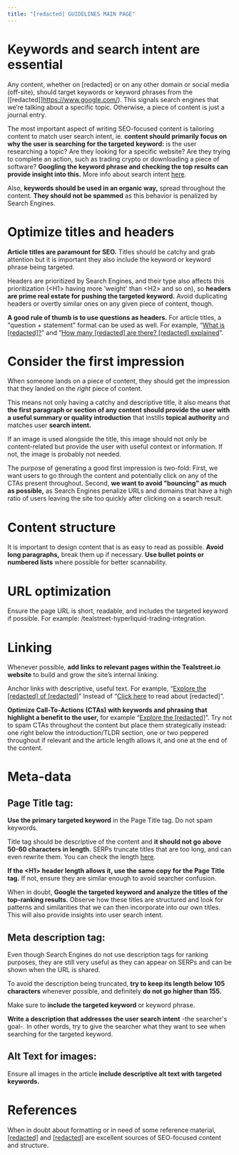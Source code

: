```yaml
---
title: "[redacted] GUIDELINES MAIN PAGE"
---
```


# Keywords and search intent are essential
Any content, whether on [redacted] or on any other domain or social media (off-site), should target keywords or keyword phrases from the [[redacted]]https://www.google.com/). This signals search engines that we’re talking about a specific topic. Otherwise, a piece of content is just a journal entry.

The most important aspect of writing SEO-focused content is tailoring content to match user search intent, ie. **content should primarily focus on why the user is searching for the targeted keyword:** is the user researching a topic? Are they looking for a specific website? Are they trying to complete an action, such as trading crypto or downloading a piece of software? **Googling the keyword phrase and checking the top results can provide insight into this.**
More info about search intent [here](https://www.google.com/).

Also, **keywords should be used in an organic way,** spread throughout the content. **They should not be spammed** as this behavior is penalized by Search Engines.


# Optimize titles and headers
**Article titles are paramount for SEO.** Titles should be catchy and grab attention but it is important they also include the keyword or keyword phrase being targeted.

Headers are prioritized by Search Engines, and their type also affects this prioritization (\<H1\> having more 'weight' than \<H2\> and so on), so **headers are prime real estate for pushing the targeted keyword.** 
Avoid duplicating headers or overtly similar ones on any given piece of content, though.

**A good rule of thumb is to use questions as headers.** For article titles, a "question + statement" format can be used as well. For example, “[What is [redacted]?](https://www.google.com/)” and “[How many [redacted] are there? [redacted] explained](https://www.google.com/)”.


# Consider the first impression
When someone lands on a piece of content, they should get the impression that they landed on the *right* piece of content.

This means not only having a catchy and descriptive title, it also means that **the first paragraph or section of any content should provide the user with a useful summary or quality introduction** that instills **topical authority** and matches user **search intent.**

If an image is used alongside the title, this image should not only be content-related but provide the user with useful context or information. If not, the image is probably not needed.

The purpose of generating a good first impression is two-fold:
First, we want users to go through the content and potentially click on any of the CTAs present throughout.
Second, **we want to avoid "bouncing" as much as possible,** as Search Engines penalize URLs and domains that have a high ratio of users leaving the site too quickly after clicking on a search result.


# Content structure
It is important to design content that is as easy to read as possible. **Avoid long paragraphs,** break them up if necessary. **Use bullet points or numbered lists** where possible for better scannability.


# URL optimization
Ensure the page URL is short, readable, and includes the targeted keyword if possible. For example: /tealstreet-hyperliquid-trading-integration.


# Linking
Whenever possible, **add links to relevant pages within the Tealstreet.io website** to build and grow the site’s internal linking.

Anchor links with descriptive, useful text. For example, “[Explore the [redacted] of [redacted]](https://www.google.com/)” Instead of “[Click here](https://www.google.com/) to read about [redacted]”.

**Optimize Call-To-Actions (CTAs) with keywords and phrasing that highlight a benefit to the user,** for example “[Explore the [redacted]](https://www.google.com/)”. Try not to spam CTAs throughout the content but place them strategically instead: one right below the introduction/TLDR section, one or two peppered throughout if relevant and the article length allows it, and one at the end of the content.


# Meta-data
## Page Title tag:
**Use the primary targeted keyword** in the Page Title tag. Do not spam keywords.

Title tag should be descriptive of the content and **it should not go above 50-60 characters in length.** SERPs truncate titles that are too long, and can even rewrite them. You can check the length [here](https://metatags.io/).

**If the \<H1\> header length allows it, use the same copy for the Page Title tag.** If not, ensure they are similar enough to avoid searcher confusion.

When in doubt, **Google the targeted keyword and analyze the titles of the top-ranking results.** Observe how these titles are structured and look for patterns and similarities that we can then incorporate into our own titles. 
This will also provide insights into user search intent.

## Meta description tag:
Even though Search Engines do not use description tags for ranking purposes, they are still very useful as they can appear on SERPs and can be shown when the URL is shared.

To avoid the description being truncated, **try to keep its length below 105 characters** whenever possible, and definitely **do not go higher than 155.**

Make sure to **include the targeted keyword** or keyword phrase.

**Write a description that addresses the user search intent** -the searcher's goal-. In other words, try to give the searcher what they want to see when searching for the targeted keyword.

## Alt Text for images:
Ensure all images in the article **include descriptive alt text with targeted keywords.**

# References
When in doubt about formatting or in need of some reference material, [[redacted]](https://www.google.com/) and [[redacted]](https://www.google.com/) are excellent sources of SEO-focused content and structure.
